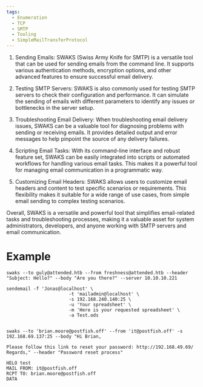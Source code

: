 ```yaml
---
tags:
  - Enumeration
  - TCP
  - SMTP
  - Tooling
  - SimpleMailTransferProtocol
---
```

1. Sending Emails: SWAKS (Swiss Army Knife for SMTP) is a versatile tool that can be used for sending emails from the command line. It supports various authentication methods, encryption options, and other advanced features to ensure successful email delivery.

2. Testing SMTP Servers: SWAKS is also commonly used for testing SMTP servers to check their configuration and performance. It can simulate the sending of emails with different parameters to identify any issues or bottlenecks in the server setup.

3. Troubleshooting Email Delivery: When troubleshooting email delivery issues, SWAKS can be a valuable tool for diagnosing problems with sending or receiving emails. It provides detailed output and error messages to help pinpoint the source of any delivery failures.

4. Scripting Email Tasks: With its command-line interface and robust feature set, SWAKS can be easily integrated into scripts or automated workflows for handling various email tasks. This makes it a powerful tool for managing email communication in a programmatic way.

5. Customizing Email Headers: SWAKS allows users to customize email headers and content to test specific scenarios or requirements. This flexibility makes it suitable for a wide range of use cases, from simple email sending to complex testing scenarios.

Overall, SWAKS is a versatile and powerful tool that simplifies email-related tasks and troubleshooting processes, making it a valuable asset for system administrators, developers, and anyone working with SMTP servers and email communication.


# Example

```
swaks --to guly@attended.htb --from freshness@attended.htb --header "Subject: Hello?" --body "Are you there?" --server 10.10.10.221
```

```
sendemail -f 'Jonas@localhost' \                       
                       -t 'mailadmin@localhost' \
                       -s 192.168.240.140:25 \
                       -u 'Your spreadsheet' \
                       -m 'Here is your requested spreadsheet' \
                       -a Test.ods
					   
```

```
swaks --to 'brian.moore@postfish.off' --from 'it@postfish.off' -s 192.168.69.137:25 --body "Hi Brian,

Please follow this link to reset your password: http://192.168.49.69/                
Regards," --header "Password reset process"

HELO test
MAIL FROM: it@postfish.off
RCPT TO: brian.moore@postfish.off
DATA
```